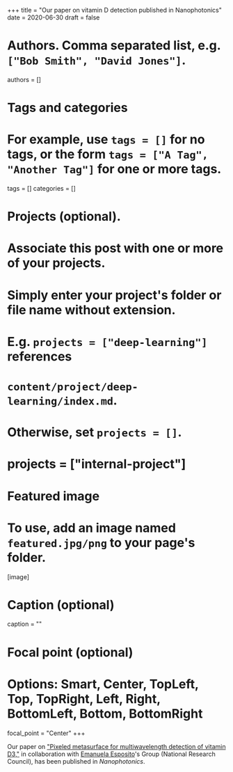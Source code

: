 +++
title = "Our paper on vitamin D detection published in Nanophotonics"
date = 2020-06-30
draft = false

# Authors. Comma separated list, e.g. `["Bob Smith", "David Jones"]`.
authors = []

# Tags and categories
# For example, use `tags = []` for no tags, or the form `tags = ["A Tag", "Another Tag"]` for one or more tags.
tags = []
categories = []

# Projects (optional).
#   Associate this post with one or more of your projects.
#   Simply enter your project's folder or file name without extension.
#   E.g. `projects = ["deep-learning"]` references
#   `content/project/deep-learning/index.md`.
#   Otherwise, set `projects = []`.
# projects = ["internal-project"]

# Featured image
# To use, add an image named `featured.jpg/png` to your page's folder.
[image]
  # Caption (optional)
  caption = ""

  # Focal point (optional)
  # Options: Smart, Center, TopLeft, Top, TopRight, Left, Right, BottomLeft, Bottom, BottomRight
  focal_point = "Center"
+++

Our paper on ["Pixeled metasurface for multiwavelength detection of vitamin D3,"](/publication/ij-142-nanophotonics-2020/)
in collaboration with [Emanuela Esposito]'s Group (National Research Council),
has been published in *Nanophotonics*.


[Emanuela Esposito]: https://www.isasi.cnr.it/profile/emanuela.esposito/
